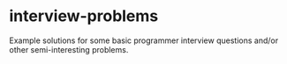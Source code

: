 interview-problems
==================

Example solutions for some basic programmer interview questions and/or other semi-interesting problems.
